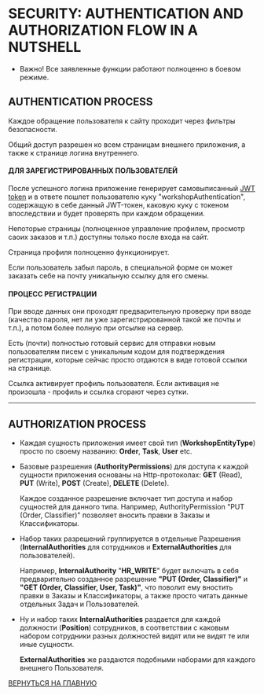 # SECURITY: AUTHENTICATION AND AUTHORIZATION FLOW IN A NUTSHELL

* Важно! Все заявленные функции работают полноценно в боевом режиме.

## AUTHENTICATION PROCESS

Каждое обращение пользователя к сайту проходит через фильтры безопасности.

Общий доступ разрешен ко всем страницам внешнего приложения, а также к странице логина внутреннего.

#### ДЛЯ ЗАРЕГИСТРИРОВАННЫХ ПОЛЬЗОВАТЕЛЕЙ
После успешного логина приложение генерирует самовыписанный [JWT token](https://jwt.io/) и в ответе пошлет пользователю куку "workshopAuthentication", содержащую в себе данный JWT-токен, каковую куку с токеном впоследствии и будет проверять при каждом обращении.

Непоторые страницы (полноценное управление профилем, просмотр саоих заказов и т.п.) доступны только после входа на сайт.
 
Страница профиля полноценно функционирует.
 
Если пользователь забыл пароль, в специальной форме он может заказать себе на почту уникальную ссылку для его смены.

#### ПРОЦЕСС РЕГИСТРАЦИИ
При вводе данных они проходят предварительную проверку при вводе (качество пароля, нет ли уже зарегистрированной такой же почты и т.п.), а потом более полную при отсылке на сервер.

Есть (почти) полностью готовый сервис для отправки новым пользователям писем с уникальным кодом для подтверждения регистрации, которые  сейчас просто отдаются в виде готовой ссылки на странице.

Ссылка активирует профиль пользователя. Если активация не произошла - профиль и ссылка сгорают через сутки.

-----------

## AUTHORIZATION PROCESS
<ul>
    <li>
    Каждая сущность приложения имеет свой тип (<b>WorkshopEntityType</b>) просто по своему названию: <b>Order</b>, <b>Task</b>, <b>User</b> etc.
    </li>
    <li>
    <p>Базовые разрешения (<b>AuthorityPermissions</b>) для доступа к каждой сущности приложения основаны на Http-протоколах: <b>GET</b> (Read), <b>PUT</b> (Write), <b>POST</b> (Create), <b>DELETE</b> (Delete).</p>
    <p>Каждое созданное разрешение включает тип доступа и набор сущностей для данного типа. Например, AuthorityPermission "PUT (Order, Classifier)" позволяет вносить правки в Заказы и Классификаторы.</p>
    </li>
    <li>
    <p>Набор таких разрешений группируется в отдельные Разрешения (<b>InternalAuthorities</b> для сотрудников и <b>ExternalAuthorities</b> для пользователей).</p>
    <p>Например, <b>InternalAuthority</b> "<b>HR_WRITE</b>" будет включать в себя предварительно созданное разрешение <b>"PUT (Order, Classifier)"</b> и <b>"GET (Order, Classifier, User, Task)"</b>, что поволит ему вностить правки в Заказы и Классификаторы, а также просто читать данные отдельных Задач и Пользователей.</p>
    </li>
    <li>
    <p>Ну и набор таких <b>InternalAuthorities</b> раздается для каждой должности (<b>Position</b>) сотрудников, в соответствии с каковым набором сотрудники разных должностей видят или не видят те или иные сущности.</p>
    <p><b>ExternalAuthorities</b> же раздаются подобными наборами для каждого внешнего Пользователя.</p>
    </li>
</ul>

[ВЕРНУТЬСЯ НА ГЛАВНУЮ](https://github.com/BAXMYPKA/WORKSHOP)

